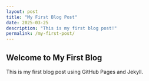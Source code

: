 ```yaml
---
layout: post
title: "My First Blog Post"
date: 2025-03-25
description: "This is my first blog post!"
permalink: /my-first-post/
---
```


## Welcome to My First Blog

This is my first blog post using GitHub Pages and Jekyll.
